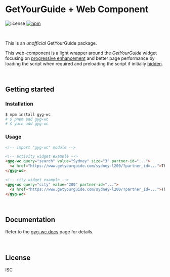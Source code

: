 # GetYourGuide + Web Component

![license](https://img.shields.io/npm/l/gyg-wc?style=flat-square)
[![npm](https://img.shields.io/npm/v/gyg-wc?style=flat-square)](https://www.npmjs.com/package/gyg-wc)

&nbsp;

This is an _unofficial_ GetYourGuide package.

This web-component is a light wrapper around the _GetYourGuide_ widget focusing on [progressive enhancement](https://developer.mozilla.org/en-US/docs/Glossary/Progressive_Enhancement) and better page performance by loading the script when required and preloading the script if initially [hidden](https://developer.mozilla.org/en-US/docs/Web/HTML/Global_attributes/hidden).

&nbsp;

## Getting started

### Installation

```bash
$ npm install gyg-wc
# $ pnpm add gyg-wc
# $ yarn add gyg-wc
```

### Usage

```html
<!-- import "gyg-wc" module -->

<!-- activity widget example -->
<gyg-wc query="search" value="Sydney" size="3" partner-id="...">
  <a href="https://www.getyourguide.com/sydney-l200/?partner_id=...">Things to do in Sydney</a>
</gyg-wc>

<!-- city widget example -->
<gyg-wc query="city" value="200" partner-id="...">
  <a href="https://www.getyourguide.com/sydney-l200/?partner_id=...">Things to do in Sydney</a>
</gyg-wc>
```

&nbsp;

## Documentation

Refer to the [gyg-wc docs](https://github.com/theisel/getyourguide/blob/main/packages/gyg-wc/docs/README.md) page for details.

&nbsp;

## License

ISC
